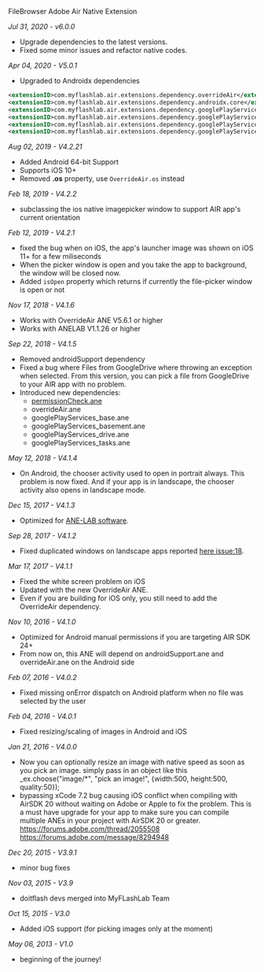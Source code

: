 FileBrowser Adobe Air Native Extension

*Jul 31, 2020 - v6.0.0*
- Upgrade dependencies to the latest versions.
- Fixed some minor issues and refactor native codes.

*Apr 04, 2020 - V5.0.1*
- Upgraded to Androidx dependencies
```xml
<extensionID>com.myflashlab.air.extensions.dependency.overrideAir</extensionID>
<extensionID>com.myflashlab.air.extensions.dependency.androidx.core</extensionID>
<extensionID>com.myflashlab.air.extensions.dependency.googlePlayServices.drive</extensionID>
<extensionID>com.myflashlab.air.extensions.dependency.googlePlayServices.base</extensionID>
<extensionID>com.myflashlab.air.extensions.dependency.googlePlayServices.basement</extensionID>
<extensionID>com.myflashlab.air.extensions.dependency.googlePlayServices.tasks</extensionID>
```

*Aug 02, 2019 - V4.2.21*
* Added Android 64-bit Support
* Supports iOS 10+
* Removed **.os** property, use `OverrideAir.os` instead

*Feb 18, 2019 - V4.2.2*
* subclassing the ios native imagepicker window to support AIR app's current orientation

*Feb 12, 2019 - V4.2.1*
* fixed the bug when on iOS, the app's launcher image was shown on iOS 11+ for a few miliseconds
* When the picker window is open and you take the app to background, the window will be closed now.
* Added `isOpen` property which returns if currently the file-picker window is open or not

*Nov 17, 2018 - V4.1.6*
* Works with OverrideAir ANE V5.6.1 or higher
* Works with ANELAB V1.1.26 or higher

*Sep 22, 2018 - V4.1.5*
* Removed androidSupport dependency
* Fixed a bug where Files from GoogleDrive where throwing an exception when selected. From this version, you can pick a file from GoogleDrive to your AIR app with no problem.
* Introduced new dependencies:
    * [permissionCheck.ane](https://github.com/myflashlab/PermissionCheck-ANE/)
    * overrideAir.ane
    * googlePlayServices_base.ane
    * googlePlayServices_basement.ane
    * googlePlayServices_drive.ane
    * googlePlayServices_tasks.ane

*May 12, 2018 - V4.1.4*
* On Android, the chooser activity used to open in portrait always. This problem is now fixed. And if your app is in landscape, the chooser activity also opens in landscape mode.

*Dec 15, 2017 - V4.1.3*
* Optimized for [ANE-LAB software](https://github.com/myflashlab/ANE-LAB).

*Sep 28, 2017 - V4.1.2*
* Fixed duplicated windows on landscape apps reported [here issue:18](https://github.com/myflashlab/fileChooser-ANE/issues/18).

*Mar 17, 2017 - V4.1.1*
* Fixed the white screen problem on iOS
* Updated with the new OverrideAir ANE.
* Even if you are building for iOS only, you still need to add the OverrideAir dependency.

*Nov 10, 2016 - V4.1.0*
* Optimized for Android manual permissions if you are targeting AIR SDK 24+
* From now on, this ANE will depend on androidSupport.ane and overrideAir.ane on the Android side

*Feb 07, 2016 - V4.0.2*
* Fixed missing onError dispatch on Android platform when no file was selected by the user


*Feb 04, 2016 - V4.0.1*
* Fixed resizing/scaling of images in Android and iOS


*Jan 21, 2016 - V4.0.0*
* Now you can optionally resize an image with native speed as soon as you pick an image. simply pass in an object like this _ex.choose("image/*", "pick an image!", {width:500, height:500, quality:50});
* bypassing xCode 7.2 bug causing iOS conflict when compiling with AirSDK 20 without waiting on Adobe or Apple to fix the problem. This is a must have upgrade for your app to make sure you can compile multiple ANEs in your project with AirSDK 20 or greater. https://forums.adobe.com/thread/2055508 https://forums.adobe.com/message/8294948


*Dec 20, 2015 - V3.9.1*
* minor bug fixes


*Nov 03, 2015 - V3.9*
* doitflash devs merged into MyFLashLab Team


*Oct 15, 2015 - V3.0*
* Added iOS support (for picking images only at the moment)


*May 06, 2013 - V1.0*
* beginning of the journey!
